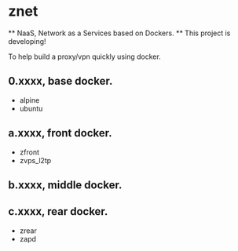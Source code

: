 # znet 
** NaaS, Network as a Services based on Dockers. **
This project is developing! 

To help build a proxy/vpn quickly using docker.

## 0.xxxx, base docker.
* alpine
* ubuntu

## a.xxxx, front docker.
* zfront
* zvps_l2tp

## b.xxxx, middle docker.

## c.xxxx, rear docker.
* zrear
* zapd
